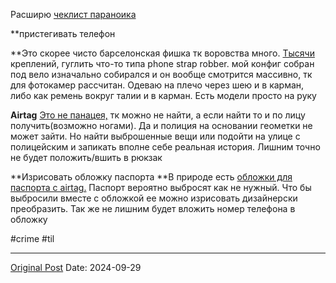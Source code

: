Расширю [чеклист параноика](1456.md)

**пристегивать телефон

**Это скорее чисто барселонская фишка тк воровства много. [Тысячи](https://shop.rhinoshield.es/products/utility-crossbody-lanyard/buy) креплений, гуглить что-то типа phone strap robber. мой конфиг собран под вело изначально собирался и он вообще смотрится массивно, тк для фотокамер рассчитан. Одеваю на плечо через шею и в карман, либо как ремень вокруг талии и в карман. Есть модели просто на руку

**Airtag**
[Это не панацея,](2611.md) тк можно не найти, а если найти то и по лицу получить(возможно ногами). Да и полиция на основании геометки не может зайти. Но найти выброшенные вещи или подойти на улице с полицейским и запикать вполне себе реальная история. Лишним точно не будет положить/вшить в рюкзак

**Изрисовать обложку паспорта
**В природе есть [обложки для паспорта с airtag.](https://amzn.eu/d/9UxXFpq) Паспорт вероятно выбросят как не нужный. Что бы выбросили вместе с обложкой ее можно изрисовать дизайнерски преобразить. Так же не лишним будет вложить номер телефона в обложку

#crime #til

---
[Original Post](https://t.me/lev2tarragona/2662)
Date: 2024-09-29
